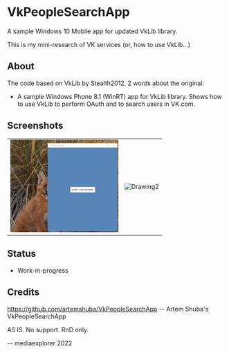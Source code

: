 # VkPeopleSearchApp
A sample Windows 10 Mobile app for updated VkLib library. 

This is my mini-research of VK services (or, how to use VkLib...)

## About
The code based on VkLib by Stealth2012. 2 words about the original:
- A sample Windows Phone 8.1 (WinRT) app for VkLib library. Shows how to use VkLib to perform OAuth and to search users in VK.com.

## Screenshots
<table><tr>
<td> <img src="Images/shot1.png" alt="Drawing1" style="width: 250px;"/> </td>
<td> <img src="Images/shot2.png" alt="Drawing2" style="width: 250px;"/> </td>
</tr></table>

## Status
- Work-in-progress

## Credits
https://github.com/artemshuba/VkPeopleSearchApp -- Artem Shuba's VkPeopleSearchApp

AS IS. No support. RnD only.

-- mediaexplorer 2022


